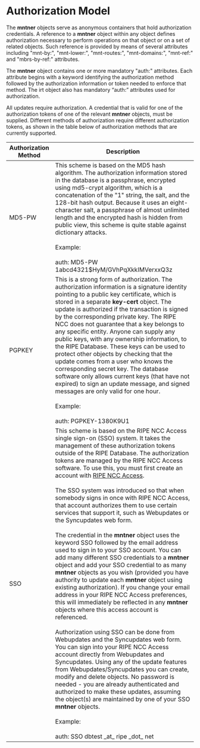 # Authorization Model

The **mntner** objects serve as anonymous containers that hold authorization credentials. A reference to a **mntner** object within any object defines authorization necessary to perform operations on that object or on a set of related objects. Such reference is provided by means of several attributes including "mnt-by:", "mnt-lower:", "mnt-routes:", "mnt-domains:", "mnt-ref:" and "mbrs-by-ref:" attributes.

The **mntner** object contains one or more mandatory "auth:" attributes. Each attribute begins with a keyword identifying the authorization method followed by the authorization information or token needed to enforce that method. The irt object also has mandatory “auth:” attributes used for authorization.

All updates require authorization. A credential that is valid for one of the authorization tokens of one of the relevant **mntner** objects, must be supplied. Different methods of authorization require different authorization tokens, as shown in the table below of authorization methods that are currently supported.

| **Authorization Method** | **Description** |
| --- | --- |
| MD5-PW | This scheme is based on the MD5 hash algorithm. The authorization information stored in the database is a passphrase, encrypted using md5-crypt algorithm, which is a concatenation of the "$1$" string, the salt, and the 128-bit hash output. Because it uses an eight-character salt, a passphrase of almost unlimited length and the encrypted hash is hidden from public view, this scheme is quite stable against dictionary attacks.<br><br>Example:<br><br>auth: MD5-PW $1$abcd4321$HyM/GVhPqXkkIMVerxxQ3z |
| PGPKEY | This is a strong form of authorization. The authorization information is a signature identity pointing to a public key certificate, which is stored in a separate **key-cert** object. The update is authorized if the transaction is signed by the corresponding private key. The RIPE NCC does not guarantee that a key belongs to any specific entity. Anyone can supply any public keys, with any ownership information, to the RIPE Database. These keys can be used to protect other objects by checking that the update comes from a user who knows the corresponding secret key. The database software only allows current keys (that have not expired) to sign an update message, and signed messages are only valid for one hour.<br><br>Example:<br><br>auth: PGPKEY-1380K9U1 |
| SSO | This scheme is based on the RIPE NCC Access single sign-on (SSO) system. It takes the management of these authorization tokens outside of the RIPE Database. The authorization tokens are managed by the RIPE NCC Access software. To use this, you must first create an account with [RIPE NCC Access](https://access.ripe.net/).<br><br>The SSO system was introduced so that when somebody signs in once with RIPE NCC Access, that account authorizes them to use certain services that support it, such as Webupdates or the Syncupdates web form.<br><br>The credential in the **mntner** object uses the keyword SSO followed by the email address used to sign in to your SSO account. You can add many different SSO credentials to a **mntner** object and add your SSO credential to as many **mntner** objects as you wish (provided you have authority to update each **mntner** object using existing authorization). If you change your email address in your RIPE NCC Access preferences, this will immediately be reflected in any **mntner** objects where this access account is referenced.<br><br>Authorization using SSO can be done from Webupdates and the Syncupdates web form. You can sign into your RIPE NCC Access account directly from Webupdates and Syncupdates. Using any of the update features from Webupdates/Syncupdates you can create, modify and delete objects. No password is needed - you are already authenticated and authorized to make these updates, assuming the object(s) are maintained by one of your SSO **mntner** objects.<br><br>Example:<br><br>auth: SSO dbtest \_at\_ ripe \_dot\_ net |
